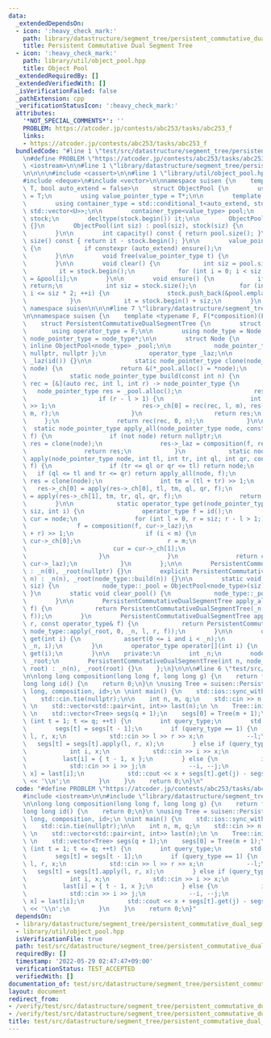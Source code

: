 ```yaml
---
data:
  _extendedDependsOn:
  - icon: ':heavy_check_mark:'
    path: library/datastructure/segment_tree/persistent_commutative_dual_segment_tree.hpp
    title: Persistent Commutative Dual Segment Tree
  - icon: ':heavy_check_mark:'
    path: library/util/object_pool.hpp
    title: Object Pool
  _extendedRequiredBy: []
  _extendedVerifiedWith: []
  _isVerificationFailed: false
  _pathExtension: cpp
  _verificationStatusIcon: ':heavy_check_mark:'
  attributes:
    '*NOT_SPECIAL_COMMENTS*': ''
    PROBLEM: https://atcoder.jp/contests/abc253/tasks/abc253_f
    links:
    - https://atcoder.jp/contests/abc253/tasks/abc253_f
  bundledCode: "#line 1 \"test/src/datastructure/segment_tree/persistent_commutative_dual_segment_tree/abc253.test.cpp\"\
    \n#define PROBLEM \"https://atcoder.jp/contests/abc253/tasks/abc253_f\"\n\n#include\
    \ <iostream>\n\n#line 1 \"library/datastructure/segment_tree/persistent_commutative_dual_segment_tree.hpp\"\
    \n\n\n\n#include <cassert>\n\n#line 1 \"library/util/object_pool.hpp\"\n\n\n\n\
    #include <deque>\n#include <vector>\n\nnamespace suisen {\n    template <typename\
    \ T, bool auto_extend = false>\n    struct ObjectPool {\n        using value_type\
    \ = T;\n        using value_pointer_type = T*;\n\n        template <typename U>\n\
    \        using container_type = std::conditional_t<auto_extend, std::deque<U>,\
    \ std::vector<U>>;\n\n        container_type<value_type> pool;\n        container_type<value_pointer_type>\
    \ stock;\n        decltype(stock.begin()) it;\n\n        ObjectPool() : ObjectPool(0)\
    \ {}\n        ObjectPool(int siz) : pool(siz), stock(siz) {\n            clear();\n\
    \        }\n\n        int capacity() const { return pool.size(); }\n        int\
    \ size() const { return it - stock.begin(); }\n\n        value_pointer_type alloc()\
    \ {\n            if constexpr (auto_extend) ensure();\n            return *it++;\n\
    \        }\n\n        void free(value_pointer_type t) {\n            *--it = t;\n\
    \        }\n\n        void clear() {\n            int siz = pool.size();\n   \
    \         it = stock.begin();\n            for (int i = 0; i < siz; i++) stock[i]\
    \ = &pool[i];\n        }\n\n        void ensure() {\n            if (it != stock.end())\
    \ return;\n            int siz = stock.size();\n            for (int i = siz;\
    \ i <= siz * 2; ++i) {\n                stock.push_back(&pool.emplace_back());\n\
    \            }\n            it = stock.begin() + siz;\n        }\n    };\n} //\
    \ namespace suisen\n\n\n#line 7 \"library/datastructure/segment_tree/persistent_commutative_dual_segment_tree.hpp\"\
    \n\nnamespace suisen {\n    template <typename F, F(*composition)(F, F), F(*id)()>\n\
    \    struct PersistentCommutativeDualSegmentTree {\n        struct Node;\n\n \
    \       using operator_type = F;\n\n        using node_type = Node;\n        using\
    \ node_pointer_type = node_type*;\n\n        struct Node {\n            static\
    \ inline ObjectPool<node_type> _pool;\n\n            node_pointer_type _ch[2]{\
    \ nullptr, nullptr };\n            operator_type _laz;\n\n            Node() :\
    \ _laz(id()) {}\n\n            static node_pointer_type clone(node_pointer_type\
    \ node) {\n                return &(*_pool.alloc() = *node);\n            }\n\n\
    \            static node_pointer_type build(const int n) {\n                auto\
    \ rec = [&](auto rec, int l, int r) -> node_pointer_type {\n                 \
    \   node_pointer_type res = _pool.alloc();\n                    res->_laz = id();\n\
    \                    if (r - l > 1) {\n                        int m = (l + r)\
    \ >> 1;\n                        res->_ch[0] = rec(rec, l, m), res->_ch[1] = rec(rec,\
    \ m, r);\n                    }\n                    return res;\n           \
    \     };\n                return rec(rec, 0, n);\n            }\n\n          \
    \  static node_pointer_type apply_all(node_pointer_type node, const operator_type&\
    \ f) {\n                if (not node) return nullptr;\n                node_pointer_type\
    \ res = clone(node);\n                res->_laz = composition(f, res->_laz);\n\
    \                return res;\n            }\n            static node_pointer_type\
    \ apply(node_pointer_type node, int tl, int tr, int ql, int qr, const operator_type&\
    \ f) {\n                if (tr <= ql or qr <= tl) return node;\n             \
    \   if (ql <= tl and tr <= qr) return apply_all(node, f);\n                node_pointer_type\
    \ res = clone(node);\n                int tm = (tl + tr) >> 1;\n             \
    \   res->_ch[0] = apply(res->_ch[0], tl, tm, ql, qr, f);\n                res->_ch[1]\
    \ = apply(res->_ch[1], tm, tr, ql, qr, f);\n                return res;\n    \
    \        }\n\n            static operator_type get(node_pointer_type node, int\
    \ siz, int i) {\n                operator_type f = id();\n                node_pointer_type\
    \ cur = node;\n                for (int l = 0, r = siz; r - l > 1;) {\n      \
    \              f = composition(f, cur->_laz);\n                    int m = (l\
    \ + r) >> 1;\n                    if (i < m) {\n                        cur =\
    \ cur->_ch[0];\n                        r = m;\n                    } else {\n\
    \                        cur = cur->_ch[1];\n                        l = m;\n\
    \                    }\n                }\n                return composition(f,\
    \ cur->_laz);\n            }\n        };\n\n        PersistentCommutativeDualSegmentTree()\
    \ : _n(0), _root(nullptr) {}\n        explicit PersistentCommutativeDualSegmentTree(int\
    \ n) : _n(n), _root(node_type::build(n)) {}\n\n        static void init_pool(int\
    \ siz) {\n            node_type::_pool = ObjectPool<node_type>(siz);\n       \
    \ }\n        static void clear_pool() {\n            node_type::_pool.clear();\n\
    \        }\n\n        PersistentCommutativeDualSegmentTree apply_all(const operator_type&\
    \ f) {\n            return PersistentCommutativeDualSegmentTree(_n, node_type::apply_all(_root,\
    \ f));\n        }\n        PersistentCommutativeDualSegmentTree apply(int l, int\
    \ r, const operator_type& f) {\n            return PersistentCommutativeDualSegmentTree(_n,\
    \ node_type::apply(_root, 0, _n, l, r, f));\n        }\n\n        operator_type\
    \ get(int i) {\n            assert(0 <= i and i < _n);\n            return node_type::get(_root,\
    \ _n, i);\n        }\n        operator_type operator[](int i) {\n            return\
    \ get(i);\n        }\n\n    private:\n        int _n;\n        node_pointer_type\
    \ _root;\n        PersistentCommutativeDualSegmentTree(int n, node_pointer_type\
    \ root) : _n(n), _root(root) {}\n    };\n}\n\n\n#line 6 \"test/src/datastructure/segment_tree/persistent_commutative_dual_segment_tree/abc253.test.cpp\"\
    \n\nlong long composition(long long f, long long g) {\n    return f + g;\n}\n\
    long long id() {\n    return 0;\n}\n \nusing Tree = suisen::PersistentCommutativeDualSegmentTree<long\
    \ long, composition, id>;\n \nint main() {\n    std::ios::sync_with_stdio(false);\n\
    \    std::cin.tie(nullptr);\n\n    int n, m, q;\n    std::cin >> n >> m >> q;\n\
    \ \n    std::vector<std::pair<int, int>> last(n);\n \n    Tree::init_pool(15000000);\n\
    \ \n    std::vector<Tree> segs(q + 1);\n    segs[0] = Tree(m + 1);\n \n    for\
    \ (int t = 1; t <= q; ++t) {\n        int query_type;\n        std::cin >> query_type;\n\
    \        segs[t] = segs[t - 1];\n        if (query_type == 1) {\n            int\
    \ l, r, x;\n            std::cin >> l >> r >> x;\n            --l;\n         \
    \   segs[t] = segs[t].apply(l, r, x);\n        } else if (query_type == 2) {\n\
    \            int i, x;\n            std::cin >> i >> x;\n            --i;\n  \
    \          last[i] = { t - 1, x };\n        } else {\n            int i, j;\n\
    \            std::cin >> i >> j;\n            --i, --j;\n            auto [tl,\
    \ x] = last[i];\n            std::cout << x + segs[t].get(j) - segs[tl].get(j)\
    \ << '\\n';\n        }\n    }\n    return 0;\n}\n"
  code: "#define PROBLEM \"https://atcoder.jp/contests/abc253/tasks/abc253_f\"\n\n\
    #include <iostream>\n\n#include \"library/datastructure/segment_tree/persistent_commutative_dual_segment_tree.hpp\"\
    \n\nlong long composition(long long f, long long g) {\n    return f + g;\n}\n\
    long long id() {\n    return 0;\n}\n \nusing Tree = suisen::PersistentCommutativeDualSegmentTree<long\
    \ long, composition, id>;\n \nint main() {\n    std::ios::sync_with_stdio(false);\n\
    \    std::cin.tie(nullptr);\n\n    int n, m, q;\n    std::cin >> n >> m >> q;\n\
    \ \n    std::vector<std::pair<int, int>> last(n);\n \n    Tree::init_pool(15000000);\n\
    \ \n    std::vector<Tree> segs(q + 1);\n    segs[0] = Tree(m + 1);\n \n    for\
    \ (int t = 1; t <= q; ++t) {\n        int query_type;\n        std::cin >> query_type;\n\
    \        segs[t] = segs[t - 1];\n        if (query_type == 1) {\n            int\
    \ l, r, x;\n            std::cin >> l >> r >> x;\n            --l;\n         \
    \   segs[t] = segs[t].apply(l, r, x);\n        } else if (query_type == 2) {\n\
    \            int i, x;\n            std::cin >> i >> x;\n            --i;\n  \
    \          last[i] = { t - 1, x };\n        } else {\n            int i, j;\n\
    \            std::cin >> i >> j;\n            --i, --j;\n            auto [tl,\
    \ x] = last[i];\n            std::cout << x + segs[t].get(j) - segs[tl].get(j)\
    \ << '\\n';\n        }\n    }\n    return 0;\n}"
  dependsOn:
  - library/datastructure/segment_tree/persistent_commutative_dual_segment_tree.hpp
  - library/util/object_pool.hpp
  isVerificationFile: true
  path: test/src/datastructure/segment_tree/persistent_commutative_dual_segment_tree/abc253.test.cpp
  requiredBy: []
  timestamp: '2022-05-29 02:47:47+09:00'
  verificationStatus: TEST_ACCEPTED
  verifiedWith: []
documentation_of: test/src/datastructure/segment_tree/persistent_commutative_dual_segment_tree/abc253.test.cpp
layout: document
redirect_from:
- /verify/test/src/datastructure/segment_tree/persistent_commutative_dual_segment_tree/abc253.test.cpp
- /verify/test/src/datastructure/segment_tree/persistent_commutative_dual_segment_tree/abc253.test.cpp.html
title: test/src/datastructure/segment_tree/persistent_commutative_dual_segment_tree/abc253.test.cpp
---
```

